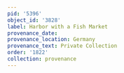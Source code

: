 ```yaml
---
pid: '5396'
object_id: '3828'
label: Harbor with a Fish Market
provenance_date:
provenance_location: Germany
provenance_text: Private Collection
order: '1822'
collection: provenance
---
```

